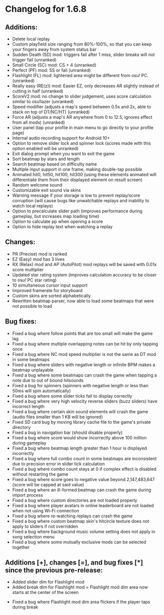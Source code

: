 Changelog for 1.6.8
===================
## Additions:

- Delete local replay
- Custom playfield size ranging from 80%-100%, so that you can keep your fingers away from system status bar
- Sudden Death (SD) mod: triggers fail after 1 miss, slider breaks will not trigger fail (unranked)
- Small Circle (SC) mod: CS + 4 (unranked)
- Perfect (PF) mod: SS or fail (unranked)
- Flashlight (FL) mod: lightened area might be different from osu! PC. (unranked)
- Really easy (RE(z)) mod: Easier EZ, only decreases AR slightly instead of cutting in half (unranked)
- ScoreV2 mod: no change to slider judgement, uses score calculation similar to osu!lazer (unranked)
- Speed modifier (adjusts a map's speed between 0.5x and 2x, able to stack on top of DT/NC/HT) (unranked)
- Force AR (adjusts a map's AR anywhere from 0 to 12.5, ignores effect from all mods) (unranked)
- User panel (tap your profile in main menu to go directly to your profile page)
- Internal audio recording support for Android 10+
- Option to remove slider lock and spinner lock (scores made with this option enabled will be unranked)
- Exit dialog prompt when you want to exit the game
- Sort beatmap by stars and length
- Search beatmap based on difficulty name
- Multiple input support in one frame, making double-tap possible
- Animated hit0, hit50, hit100, hit300 (using these elements animated will differentiate them from their displayed element on result screen)
- Random welcome sound
- Customizable exit sound via skins
- Warning message if your storage is low to prevent replay/score corruption (will cause bugs like unwatchable replays and inability to watch local replays)
- Option to precalculate slider path (improves performance during gameplay, but increases map loading time)
- Option to calculate pp when opening a score
- Option to hide replay text when watching a replay

## Changes:

- PR (Precise) mod is ranked
- EZ (Easy) mod has 3 lives
- RX (Relax) mod and AP (AutoPilot) mod replays will be saved with 0.01x score multiplier
- Updated star rating system (improves calculation accuracy to be closer to osu! PC star rating)
- 10 simultaneous cursor input support
- Improved framerate for storyboard
- Custom skins are sorted alphabetically
- Rewritten beatmap parser, now able to load some beatmaps that were not possible to load

## Bug fixes:

- Fixed a bug where follow points that are too small will make the game lag
- Fixed a bug where multiple overlapping notes can be hit by only tapping once
- Fixed a bug where NC mod speed multiplier is not the same as DT mod in some beatmaps
- Fixed a bug where sliders with negative length or infinite BPM makes a beatmap unplayable
- Fixed a bug where some beatmaps can crash the game when tapping a note due to out of bound hitsounds
- Fixed a bug for spinners (spinners with negative length or less than 50ms will spin automatically)
- Fixed a bug where some slider ticks fail to display correctly
- Fixed a bug where very high velocity reverse sliders (buzz sliders) have incorrect length
- Fixed a bug where certain skin sound elements will crash the game (audio files smaller than 1 KB will be ignored)
- Fixed SD card bug by moving library cache file to the game's private directory
- Fixed a bug in navigation bar (should disable properly)
- Fixed a bug where score would show incorrectly above 100 million during gameplay
- Fixed a bug where beatmap length greater than 1 hour is displayed incorrectly
- Fixed a bug where full combo count in some beatmaps are inconsistent due to precision error in slider tick calculation
- Fixed a bug where combo count stays at 0 if complex effect is disabled without restarting the game
- Fixed a bug where score goes to negative value beyond 2,147,483,647 (score will be capped at said value)
- Fixed a bug where an ill-formed beatmap can crash the game during import process
- Fixed a bug where custom directories are not loaded properly
- Fixed a bug where player avatars in online leaderboard are not loaded when not using Wi-Fi connection
- Fixed a bug where re-watching replays can crash the game
- Fixed a bug where custom beatmap skin's hitcircle texture does not apply to sliders if not overridden
- Fixed a bug where background music volume setting does not apply in song selection menu
- Fixed a bug where some mutually exclusive mods can be selected together

## Additions [+], changes [=], and bug fixes [*] since the previous pre-release:

+ Added slider dim for Flashlight mod
+ Added break dim for Flashlight mod
= Flashlight mod dim area now starts at the center of the screen
* Fixed a bug where Flashlight mod dim area flickers if the player taps during break